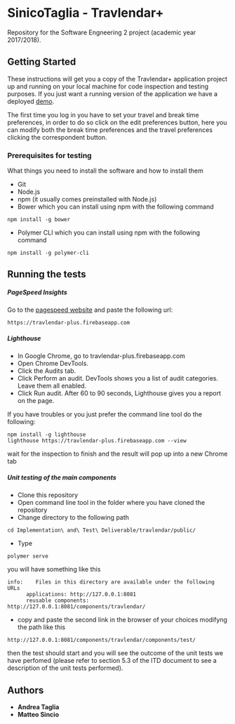 # SinicoTaglia - Travlendar+

Repository for the Software Engneering 2 project (academic year 2017/2018).

## Getting Started

These instructions will get you a copy of the Travlendar+ application project up and running on your local machine for code inspection and testing purposes.
If you just want a running version of the application we have a deployed [demo](https://travlendar-plus.firebaseapp.com/).

The first time you log in you have to set your travel and break time preferences, in order to do so click on the edit preferences button, here you can modify both the break time preferences and the travel preferences clicking the correspondent button. 

### Prerequisites for testing

What things you need to install the software and how to install them
* Git
* Node.js
* npm (it usually comes preinstalled with Node.js)
* Bower
which you can install using npm with the following command
```
npm install -g bower
```
* Polymer CLI
which you can install using npm with the following command
```
npm install -g polymer-cli
```

## Running the tests

##### PageSpeed Insights
Go to the [pagespeed website](https://developers.google.com/speed/pagespeed/insights/) and paste the following url:
```
https://travlendar-plus.firebaseapp.com
```

##### Lighthouse
* In Google Chrome, go to travlendar-plus.firebaseapp.com
* Open Chrome DevTools.
* Click the Audits tab.
* Click Perform an audit. DevTools shows you a list of audit categories. Leave them all enabled.
* Click Run audit. After 60 to 90 seconds, Lighthouse gives you a report on the page.

If you have troubles or you just prefer the command line tool do the following:
```
npm install -g lighthouse
lighthouse https://travlendar-plus.firebaseapp.com --view
```
wait for the inspection to finish and the result will pop up into a new Chrome tab

##### Unit testing of the main components
* Clone this repository
* Open command line tool in the folder where you have cloned the repository
* Change directory to the following path
```
cd Implementation\ and\ Test\ Deliverable/travlendar/public/
```
* Type 
```
polymer serve
```
you will have something like this
```
info:    Files in this directory are available under the following URLs
      applications: http://127.0.0.1:8081
      reusable components: http://127.0.0.1:8081/components/travlendar/
```
* copy and paste the second link in the browser of your choices modifyng the path like this
```
http://127.0.0.1:8081/components/travlendar/components/test/
```
then the test should start and you will see the outcome of the unit tests we have perfomed (please refer to section 5.3 of the ITD document to see a description of the unit tests performed).

## Authors

* **Andrea Taglia**
* **Matteo Sincio**
